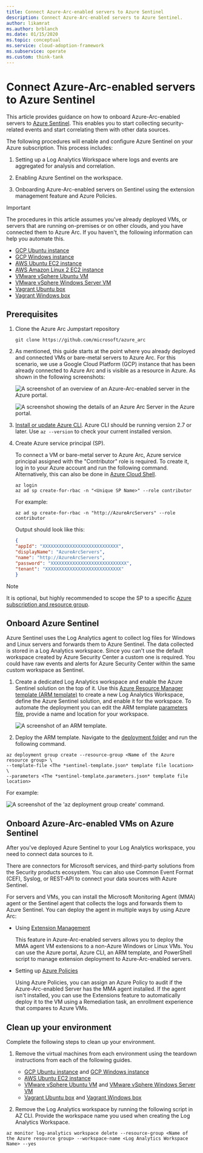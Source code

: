 ```yaml
---
title: Connect Azure-Arc-enabled servers to Azure Sentinel
description: Connect Azure-Arc-enabled servers to Azure Sentinel.
author: likamrat
ms.author: brblanch
ms.date: 01/15/2020
ms.topic: conceptual
ms.service: cloud-adoption-framework
ms.subservice: operate
ms.custom: think-tank
---
```


# Connect Azure-Arc-enabled servers to Azure Sentinel

This article provides guidance on how to onboard Azure-Arc-enabled servers to [Azure Sentinel](https://docs.microsoft.com/azure/sentinel/). This enables you to start collecting security-related events and start correlating them with other data sources.

The following procedures will enable and configure Azure Sentinel on your Azure subscription. This process includes:

1. Setting up a Log Analytics Workspace where logs and events are aggregated for analysis and correlation.

1. Enabling Azure Sentinel on the workspace.

1. Onboarding Azure-Arc-enabled servers on Sentinel using the extension management feature and Azure Policies.

> [!IMPORTANT]
> The procedures in this article assumes you've already deployed VMs, or servers that are running on-premises or on other clouds, and you have connected them to Azure Arc. If you haven't, the following information can help you automate this.

- [GCP Ubuntu instance](./gcp-terraform-ubuntu.md)
- [GCP Windows instance](./gcp-terraform-windows.md)
- [AWS Ubuntu EC2 instance](./aws-terraform-ubuntu.md)
- [AWS Amazon Linux 2 EC2 instance](./aws-terraform-al2.md)
- [VMware vSphere Ubuntu VM](./vmware-terraform-ubuntu.md)
- [VMware vSphere Windows Server VM](./vmware-terraform-winsrv.md)
- [Vagrant Ubuntu box](./local-vagrant-ubuntu.md)
- [Vagrant Windows box](./local-vagrant-windows.md)

## Prerequisites

1. Clone the Azure Arc Jumpstart repository

    ```console
    git clone https://github.com/microsoft/azure_arc
    ```

1. As mentioned, this guide starts at the point where you already deployed and connected VMs or bare-metal servers to Azure Arc. For this scenario, we use a Google Cloud Platform (GCP) instance that has been already connected to Azure Arc and is visible as a resource in Azure. As shown in the following screenshots:

    ![A screenshot of an overview of an Azure-Arc-enabled server in the Azure portal.](./img/arc-azure-sentinel/sentinel-1.png)

    ![A screenshot showing the details of an Azure Arc Server in the Azure portal.](./img/arc-azure-sentinel/sentinel-2.png)

1. [Install or update Azure CLI](https://docs.microsoft.com/cli/azure/install-azure-cli?view=azure-cli-latest). Azure CLI should be running version 2.7 or later. Use ```az --version``` to check your current installed version.

1. Create Azure service principal (SP).

    To connect a VM or bare-metal server to Azure Arc, Azure service principal assigned with the "Contributor" role is required. To create it, log in to your Azure account and run the following command. Alternatively, this can also be done in [Azure Cloud Shell](https://shell.azure.com/).

    ```console
    az login
    az ad sp create-for-rbac -n "<Unique SP Name>" --role contributor
    ```

    For example:

    ```console
    az ad sp create-for-rbac -n "http://AzureArcServers" --role contributor
    ```

    Output should look like this:

    ```json
    {
    "appId": "XXXXXXXXXXXXXXXXXXXXXXXXXXXX",
    "displayName": "AzureArcServers",
    "name": "http://AzureArcServers",
    "password": "XXXXXXXXXXXXXXXXXXXXXXXXXXXX",
    "tenant": "XXXXXXXXXXXXXXXXXXXXXXXXXXXX"
    }
    ```

> [!NOTE]
> It is optional, but highly recommended to scope the SP to a specific [Azure subscription and resource group](https://docs.microsoft.com/cli/azure/ad/sp?view=azure-cli-latest).

## Onboard Azure Sentinel

Azure Sentinel uses the Log Analytics agent to collect log files for Windows and Linux servers and forwards them to Azure Sentinel. The data collected is stored in a Log Analytics workspace. Since you can't use the default workspace created by Azure Security Center a custom one is required. You could have raw events and alerts for Azure Security Center within the same custom workspace as Sentinel.

1. Create a dedicated Log Analytics workspace and enable the Azure Sentinel solution on the top of it. Use this [Azure Resource Manager template (ARM template)](https://github.com/microsoft/azure-arc/blob/main/azure-arc-servers-jumpstart/azuresentinel/arm/sentinel-template.json) to create a new Log Analytics Workspace, define the Azure Sentinel solution, and enable it for the workspace. To automate the deployment you can edit the ARM template [parameters file](https://github.com/microsoft/azure-arc/blob/main/azure-arc-servers-jumpstart/azuresentinel/arm/sentinel-template.parameters.json), provide a name and location for your workspace.

    ![A screenshot of an ARM template.](./img/arc-azure-sentinel/sentinel-3.png)

1. Deploy the ARM template. Navigate to the [deployment folder](https://github.com/microsoft/azure-arc/tree/main/azure-arc-servers-jumpstart/azuresentinel/arm) and run the following command.

  ```console
  az deployment group create --resource-group <Name of the Azure resource group> \
  --template-file <The *sentinel-template.json* template file location> \
  --parameters <The *sentinel-template.parameters.json* template file location>
  ```

For example:

   ![A screenshot of the 'az deployment group create' command.](./img/arc-azure-sentinel/sentinel-4.png)

## Onboard Azure-Arc-enabled VMs on Azure Sentinel

After you've deployed Azure Sentinel to your Log Analytics workspace, you need to connect data sources to it.

There are connectors for Microsoft services, and third-party solutions from the Security products ecosystem. You can also use Common Event Format (CEF), Syslog, or REST-API to connect your data sources with Azure Sentinel.

For servers and VMs, you can install the Microsoft Monitoring Agent (MMA) agent or the Sentinel agent that collects the logs and forwards them to Azure Sentinel. You can deploy the agent in multiple ways by using Azure Arc:

- Using [Extension Management](./arc-vm-extension-mma.md)

   This feature in Azure-Arc-enabled servers allows you to deploy the MMA agent VM extensions to a non-Azure Windows or Linux VMs. You can use the Azure portal, Azure CLI, an ARM template, and PowerShell script to manage extension deployment to Azure-Arc-enabled servers.

- Setting up [Azure Policies](./arc-policies-mma.md)

  Using Azure Policies, you can assign an Azure Policy to audit if the Azure-Arc-enabled Server has the MMA agent installed. If the agent isn't installed, you can use the Extensions feature to automatically deploy it to the VM using a Remediation task, an enrollment experience that compares to Azure VMs.

## Clean up your environment

Complete the following steps to clean up your environment.

1. Remove the virtual machines from each environment using the teardown instructions from each of the following guides.

   - [GCP Ubuntu instance](./gcp-terraform-ubuntu.md) and [GCP Windows instance](./gcp-terraform-windows.md)
   - [AWS Ubuntu EC2 instance](./aws-terraform-ubuntu.md)
   - [VMware vSphere Ubuntu VM](./vmware-terraform-ubuntu.md) and [VMware vSphere Windows Server VM](./vmware-terraform-winsrv.md)
   - [Vagrant Ubuntu box](./local-vagrant-ubuntu.md) and [Vagrant Windows box](./local-vagrant-windows.md)

2. Remove the Log Analytics workspace by running the following script in AZ CLI. Provide the workspace name you used when creating the Log Analytics Workspace.

  ```console
  az monitor log-analytics workspace delete --resource-group <Name of the Azure resource group> --workspace-name <Log Analytics Workspace Name> --yes
  ```
